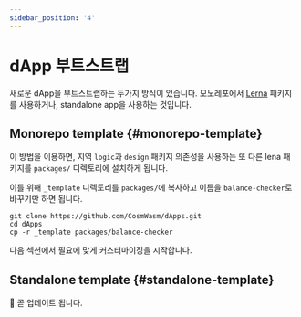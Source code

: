 ```yaml
---
sidebar_position: '4'
---
```


# dApp 부트스트랩

새로운 dApp을 부트스트랩하는 두가지 방식이 있습니다. 모노레포에서 [Lerna](https://lerna.js.org/) 패키지를 사용하거나, standalone app을 사용하는 것입니다.

## Monorepo template {#monorepo-template}

이 방법을 이용하면, 지역 `logic`과 `design` 패키지 의존성을 사용하는 또 다른 lena 패키지를 `packages/` 디렉토리에 설치하게 됩니다.

이를 위해 `_template` 디렉토리를 `packages/`에 복사하고 이름을 `balance-checker`로 바꾸기만 하면 됩니다.

```shell
git clone https://github.com/CosmWasm/dApps.git
cd dApps
cp -r _template packages/balance-checker
```

다음 섹션에서 필요에 맞게 커스터마이징을 시작합니다.

## Standalone template {#standalone-template}

👷 곧 업데이트 됩니다.
